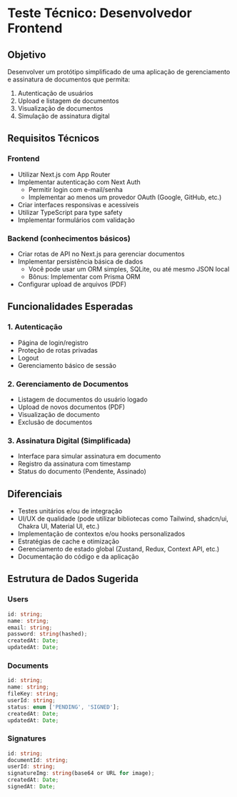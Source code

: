 # Teste Técnico: Desenvolvedor Frontend

## Objetivo

Desenvolver um protótipo simplificado de uma aplicação de gerenciamento e assinatura de documentos que permita:

1. Autenticação de usuários
2. Upload e listagem de documentos
3. Visualização de documentos
4. Simulação de assinatura digital

## Requisitos Técnicos

### Frontend

- Utilizar Next.js com App Router
- Implementar autenticação com Next Auth
  - Permitir login com e-mail/senha
  - Implementar ao menos um provedor OAuth (Google, GitHub, etc.)
- Criar interfaces responsivas e acessíveis
- Utilizar TypeScript para type safety
- Implementar formulários com validação

### Backend (conhecimentos básicos)

- Criar rotas de API no Next.js para gerenciar documentos
- Implementar persistência básica de dados
  - Você pode usar um ORM simples, SQLite, ou até mesmo JSON local
  - Bônus: Implementar com Prisma ORM
- Configurar upload de arquivos (PDF)

## Funcionalidades Esperadas

### 1. Autenticação

- Página de login/registro
- Proteção de rotas privadas
- Logout
- Gerenciamento básico de sessão

### 2. Gerenciamento de Documentos

- Listagem de documentos do usuário logado
- Upload de novos documentos (PDF)
- Visualização de documento
- Exclusão de documentos

### 3. Assinatura Digital (Simplificada)

- Interface para simular assinatura em documento
- Registro da assinatura com timestamp
- Status do documento (Pendente, Assinado)

## Diferenciais

- Testes unitários e/ou de integração
- UI/UX de qualidade (pode utilizar bibliotecas como Tailwind, shadcn/ui, Chakra UI,
  Material UI, etc.)
- Implementação de contextos e/ou hooks personalizados
- Estratégias de cache e otimização
- Gerenciamento de estado global (Zustand, Redux, Context API, etc.)
- Documentação do código e da aplicação

## Estrutura de Dados Sugerida

### Users

```typescript
id: string;
name: string;
email: string;
password: string(hashed);
createdAt: Date;
updatedAt: Date;
```

### Documents

```typescript
id: string;
name: string;
fileKey: string;
userId: string;
status: enum ['PENDING', 'SIGNED'];
createdAt: Date;
updatedAt: Date;
```

### Signatures

```typescript
id: string;
documentId: string;
userId: string;
signatureImg: string(base64 or URL for image);
createdAt: Date;
signedAt: Date;
```
